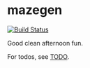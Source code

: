# mazegen

[![Build Status](https://travis-ci.org/paweljw/mazegen.svg?branch=master)](https://travis-ci.org/paweljw/mazegen)

Good clean afternoon fun.

For todos, see [TODO](TODO).
